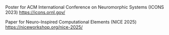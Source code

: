 Poster for ACM International Conference on Neuromorphic Systems (ICONS 2023) https://icons.ornl.gov/ 

Paper for Neuro-Inspired Computational Elements (NICE 2025) https://niceworkshop.org/nice-2025/ 
